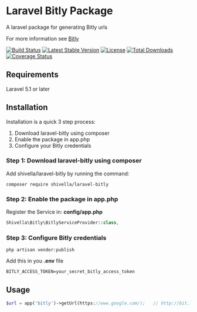 Laravel Bitly Package
=====================

A laravel package for generating Bitly urls

For more information see [Bitly](https://bitly.com/)

[![Build Status](https://travis-ci.org/Shivella/laravel-bitly.svg?branch=master)](https://travis-ci.org/Shivella/laravel-bitly) [![Latest Stable Version](https://poser.pugx.org/shivella/laravel-bitly/v/stable)](https://packagist.org/packages/shivella/laravel-bitly) [![License](https://poser.pugx.org/shivella/laravel-bitly/license)](https://packagist.org/packages/shivella/laravel-bitly) [![Total Downloads](https://poser.pugx.org/shivella/laravel-bitly/downloads)](https://packagist.org/packages/shivella/laravel-bitly) [![Coverage Status](https://coveralls.io/repos/github/Shivella/laravel-bitly/badge.svg)](https://coveralls.io/github/Shivella/laravel-bitly)

## Requirements ##

Laravel 5.1 or later


Installation
------------
Installation is a quick 3 step process:

1. Download laravel-bitly using composer
2. Enable the package in app.php
3. Configure your Bitly credentials

### Step 1: Download laravel-bitly using composer

Add shivella/laravel-bitly by running the command:

```
composer require shivella/laravel-bitly
```

### Step 2: Enable the package in app.php

Register the Service in: **config/app.php**

``` php
Shivella\Bitly\BitlyServiceProvider::class,
````

### Step 3: Configure Bitly credentials

```
php artisan vendor:publish
```

Add this in you **.env** file

```
BITLY_ACCESS_TOKEN=your_secret_bitly_access_token
```

Usage
-----

``` php
$url = app('bitly')->getUrl(https://www.google.com/);   // http://bit.ly/nHcn3
````
